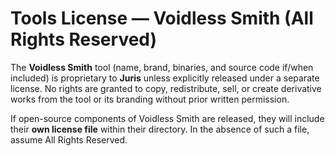 # Tools License — Voidless Smith (All Rights Reserved)

The **Voidless Smith** tool (name, brand, binaries, and source code if/when included)
is proprietary to **Juris** unless explicitly released under a separate license.
No rights are granted to copy, redistribute, sell, or create derivative works
from the tool or its branding without prior written permission.

If open-source components of Voidless Smith are released, they will include
their **own license file** within their directory. In the absence of such a file,
assume All Rights Reserved.
